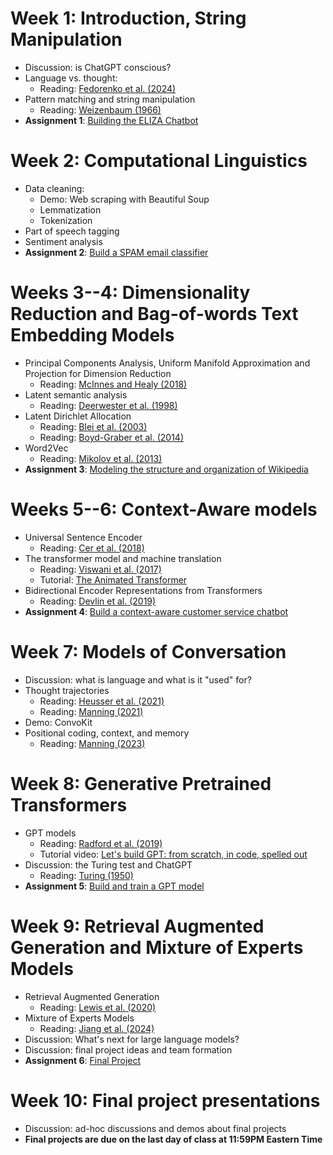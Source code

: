 # Week 1: Introduction, String Manipulation

  - Discussion: is ChatGPT conscious?
  - Language vs. thought:
    - Reading: [Fedorenko et al. (2024)](https://www.nature.com/articles/s41586-024-07522-w)
  - Pattern matching and string manipulation
    - Reading: [Weizenbaum (1966)](https://web.stanford.edu/class/cs124/p36-weizenabaum.pdf)
  - **Assignment 1**: [Building the ELIZA Chatbot](https://github.com/ContextLab/llm-course/tree/main/assignments/Assignment%201%3A%20ELIZA)

# Week 2: Computational Linguistics

  - Data cleaning:
    - Demo: Web scraping with Beautiful Soup
    - Lemmatization
    - Tokenization
  - Part of speech tagging
  - Sentiment analysis
  - **Assignment 2**: [Build a SPAM email classifier](https://github.com/ContextLab/llm-course/tree/main/assignments/Assignment%202%3A%20SPAM%20classifier)

# Weeks 3--4: Dimensionality Reduction and Bag-of-words Text Embedding Models

- Principal Components Analysis, Uniform Manifold Approximation and Projection for Dimension Reduction
  - Reading: [McInnes and Healy (2018)](https://arxiv.org/pdf/1802.03426)
- Latent semantic analysis
  - Reading: [Deerwester et al. (1998)](https://www.dropbox.com/s/je0ipr8d12dc8sb/DeerEtal%20-%20LSA%20paper.pdf)
- Latent Dirichlet Allocation
  - Reading: [Blei et al. (2003)](https://www.dropbox.com/s/1x723v1jfpeduid/BleiEtal03.pdf)
  - Reading: [Boyd-Graber et al. (2014)](https://home.cs.colorado.edu/~jbg/docs/2014_book_chapter_care_and_feeding.pdf)
- Word2Vec
  - Reading: [Mikolov et al. (2013)](https://www.dropbox.com/s/uq9egovyisf4lwh/MikoEtal13a.pdf)
- **Assignment 3**: [Modeling the structure and organization of Wikipedia](https://github.com/ContextLab/llm-course/tree/main/assignments/Assignment%203%3A%20Wikipedia)

# Weeks 5--6: Context-Aware models
- Universal Sentence Encoder
  - Reading: [Cer et al. (2018)](https://www.dropbox.com/scl/fi/bxxxp6mavg6y0zpo8ipq6/CerEtal18.pdf?rlkey=a4m4cm12m15m7ntyexofejicj)
- The transformer model and machine translation
  - Reading: [Viswani et al. (2017)](https://www.dropbox.com/scl/fi/k9nei0a69pxcn1ag2hgcy/ViswEtal17.pdf?rlkey=ukod1fkgqf5bkwef18jupwktp)
  - Tutorial: [The Animated Transformer](https://prvnsmpth.github.io/animated-transformer/)
- Bidirectional Encoder Representations from Transformers
  - Reading: [Devlin et al. (2019)](https://arxiv.org/pdf/1810.04805)
- **Assignment 4**: [Build a context-aware customer service chatbot](https://github.com/ContextLab/llm-course/tree/main/assignments/Assignment%204%3A%20Customer%20Service%20Chatbot)

# Week 7: Models of Conversation
- Discussion: what is language and what is it "used" for?
- Thought trajectories
  - Reading: [Heusser et al. (2021)](https://www.dropbox.com/s/jec5q2r2f2d02wv/HeusEtal21.pdf)
  - Reading: [Manning (2021)](https://www.dropbox.com/s/7873vuevillrbze/Mann21.pdf)
- Demo: ConvoKit
- Positional coding, context, and memory
  - Reading: [Manning (2023)](https://www.dropbox.com/scl/fi/9amk5mlgeop0srtpwqesg/Mann23.pdf?rlkey=lc785xhq1pcjqdtarn692e21k)

# Week 8: Generative Pretrained Transformers
- GPT models
  - Reading: [Radford et al. (2019)](https://insightcivic.s3.us-east-1.amazonaws.com/language-models.pdf)
  - Tutorial video: [Let's build GPT: from scratch, in code, spelled out](https://www.youtube.com/watch?v=kCc8FmEb1nY)
- Discussion: the Turing test and ChatGPT
  - Reading: [Turing (1950)](https://www.dropbox.com/scl/fi/aflxsbnqua01bl0eh950h/Turi50.pdf?rlkey=7fft5daq3i32vehd4nrm35ii2)
- **Assignment 5**: [Build and train a GPT model](https://github.com/ContextLab/llm-course/tree/main/assignments/Assignment%205%3A%20GPT)

# Week 9: Retrieval Augmented Generation and Mixture of Experts Models
- Retrieval Augmented Generation
  - Reading: [Lewis et al. (2020)](https://arxiv.org/pdf/2005.11401)
- Mixture of Experts Models
  - Reading: [Jiang et al. (2024)](https://arxiv.org/pdf/2401.04088)
- Discussion: What's next for large language models?
- Discussion: final project ideas and team formation
- **Assignment 6**: [Final Project](https://github.com/ContextLab/llm-course/tree/main/assignments/Final%20Project)

# Week 10: Final project presentations
- Discussion: ad-hoc discussions and demos about final projects
- **Final projects are due on the last day of class at 11:59PM Eastern Time**